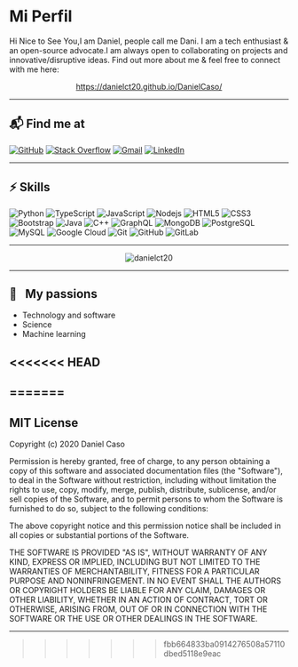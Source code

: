 # **Mi Perfil**
Hi Nice to See You,I am Daniel, people call me Dani. I am a tech enthusiast & an open-source advocate.I am always open to collaborating on projects and innovative/disruptive ideas. Find out more about me & feel free to connect with me here:

<div align="center">

https://danielct20.github.io/DanielCaso/


</div>

---

## 📬 Find me at

[![GitHub](https://img.shields.io/badge/github-%23121011.svg?style=for-the-badge&logo=github&logoColor=white)](https://www.linkedin.com/in/danielcaso24/)
[![Stack Overflow](https://img.shields.io/badge/-Stackoverflow-FE7A16?style=for-the-badge&logo=stack-overflow&logoColor=white)](https://es.stackoverflow.com/users/267722/daniel-caso)
[![Gmail](https://img.shields.io/badge/Gmail-D14836?style=for-the-badge&logo=gmail&logoColor=white)](mailto:dannict20@gmail.com)
[![LinkedIn](https://img.shields.io/badge/linkedin-%230077B5.svg?style=for-the-badge&logo=linkedin&logoColor=white)](https://www.linkedin.com/in/danielcaso24/)

----
## ⚡ Skills

![Python](https://img.shields.io/badge/-Python-black?style=flat-square&logo=Python)
![TypeScript](https://img.shields.io/badge/-TypeScript-007ACC?style=flat-square&logo=typescript)
![JavaScript](https://img.shields.io/badge/-JavaScript-black?style=flat-square&logo=javascript)
![Nodejs](https://img.shields.io/badge/-Nodejs-black?style=flat-square&logo=Node.js)
![HTML5](https://img.shields.io/badge/-HTML5-E34F26?style=flat-square&logo=html5&logoColor=white)
![CSS3](https://img.shields.io/badge/-CSS3-1572B6?style=flat-square&logo=css3)
![Bootstrap](https://img.shields.io/badge/-Bootstrap-563D7C?style=flat-square&logo=bootstrap)
![Java](https://img.shields.io/badge/-java-E34A86?style=flat-square&logo=java)
![C++](https://img.shields.io/badge/-C++-00599C?style=flat-square&logo=c)
![GraphQL](https://img.shields.io/badge/-GraphQL-E10098?style=flat-square&logo=graphql)
![MongoDB](https://img.shields.io/badge/-MongoDB-black?style=flat-square&logo=mongodb)
![PostgreSQL](https://img.shields.io/badge/-PostgreSQL-336791?style=flat-square&logo=postgresql)
![MySQL](https://img.shields.io/badge/-MySQL-black?style=flat-square&logo=mysql)
![Google Cloud](https://img.shields.io/badge/Google%20Cloud-black?style=flat-square&logo=google-cloud)
![Git](https://img.shields.io/badge/-Git-black?style=flat-square&logo=git)
![GitHub](https://img.shields.io/badge/-GitHub-181717?style=flat-square&logo=github)
![GitLab](https://img.shields.io/badge/-GitLab-FCA121?style=flat-square&logo=gitlab)

---
<!-- 
![Github Stats](https://github-readme-stats.vercel.app/api?username=danielct20&count_private=true&show_icons=true&include_all_commits=true) -->


<p align="center"> <img src="https://github-readme-stats.vercel.app/api/top-langs/?username=danielct20&hide=TeX&layout=compact" alt="danielct20"/>

---

## 🧡 &nbsp;&nbsp;My passions

* Technology and software
* Science
* Machine learning

<<<<<<< HEAD
---
=======
---
  
 ## MIT License

Copyright (c) 2020 Daniel Caso

Permission is hereby granted, free of charge, to any person obtaining a copy
of this software and associated documentation files (the "Software"), to deal
in the Software without restriction, including without limitation the rights
to use, copy, modify, merge, publish, distribute, sublicense, and/or sell
copies of the Software, and to permit persons to whom the Software is
furnished to do so, subject to the following conditions:

The above copyright notice and this permission notice shall be included in all
copies or substantial portions of the Software.

THE SOFTWARE IS PROVIDED "AS IS", WITHOUT WARRANTY OF ANY KIND, EXPRESS OR
IMPLIED, INCLUDING BUT NOT LIMITED TO THE WARRANTIES OF MERCHANTABILITY,
FITNESS FOR A PARTICULAR PURPOSE AND NONINFRINGEMENT. IN NO EVENT SHALL THE
AUTHORS OR COPYRIGHT HOLDERS BE LIABLE FOR ANY CLAIM, DAMAGES OR OTHER
LIABILITY, WHETHER IN AN ACTION OF CONTRACT, TORT OR OTHERWISE, ARISING FROM,
OUT OF OR IN CONNECTION WITH THE SOFTWARE OR THE USE OR OTHER DEALINGS IN THE
SOFTWARE.

---
>>>>>>> fbb664833ba0914276508a57110dbed5118e9eac
